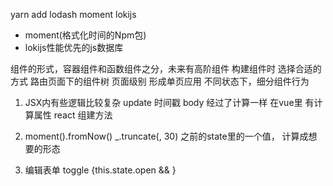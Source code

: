 yarn add lodash moment lokijs
- moment(格式化时间的Npm包)
- lokijs性能优先的js数据库

组件的形式，容器组件和函数组件之分，未来有高阶组件
构建组件时 选择合适的方式
路由页面下的组件树 页面级别 形成单页应用
不同状态下，细分组件行为

1. JSX内有些逻辑比较复杂 update 时间戳 body 经过了计算一样 在vue里 有计算属性 react 组建方法

2. moment().fromNow()
  _.truncate(, 30)
  之前的state里的一个值， 计算成想要的形态

3. 编辑表单 toggle
  {this.state.open && <Editor />}
